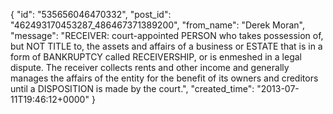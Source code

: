  {
   "id": "535656046470332",
   "post_id": "462493170453287_486467371389200",
   "from_name": "Derek Moran",
   "message": "RECEIVER: court-appointed PERSON who takes possession of, but NOT TITLE to, the assets and affairs of a business or ESTATE that is in a form of BANKRUPTCY called RECEIVERSHIP, or is enmeshed in a legal dispute. The receiver collects rents and other income and generally manages the affairs of the entity for the benefit of its owners and creditors until a DISPOSITION is made by the court.",
   "created_time": "2013-07-11T19:46:12+0000"
 }
